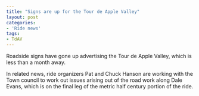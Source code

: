 ```yaml
---
title: "Signs are up for the Tour de Apple Valley"
layout: post
categories:
- 'Ride news'
tags:
- TdAV
---
```


Roadside signs have gone up advertising the Tour de Apple Valley, which is less than a month away.

In related news, ride organizers Pat and Chuck Hanson are working with the Town council to work out issues arising out of the road work along Dale Evans, which is on the final leg of the metric half century portion of the ride.